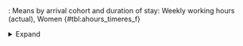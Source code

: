 <div class="tabledetails">

|     |
| --- |
: Means by arrival cohort and duration of stay: Weekly working hours (actual), Women {#tbl:ahours_timeres_f}

<details>
<summary>
Expand
</summary>
<div class="tabwrap">
<table class="scientific medleftstub">
<tr> <td style='text-align: left'></td><td colspan=7 style='text-align:center'><strong>Arrival cohort</strong></td></tr>
<tr> <td style='text-align: left'></td> <td style='text-align: right'><strong>German</strong></td> <td style='text-align: right'><strong>1964-73</strong></td> <td style='text-align: right'><strong>1974-83</strong></td> <td style='text-align: right'><strong>1984-93</strong></td> <td style='text-align: right'><strong>1994-03</strong></td> <td style='text-align: right'><strong>2004-10</strong></td> <td style='text-align: right'><strong>Total</strong></td></tr>
<tr> <td style='text-align: left'></td> <td style='text-align: right'>Mean</td> <td style='text-align: right'>Mean</td> <td style='text-align: right'>Mean</td> <td style='text-align: right'>Mean</td> <td style='text-align: right'>Mean</td> <td style='text-align: right'>Mean</td> <td style='text-align: right'>Mean</td></tr>
<tr> <td style='text-align: left'>1</td> <td style='text-align: right'>35.14</td> <td style='text-align: right'></td> <td style='text-align: right'></td> <td style='text-align: right'>36.21</td> <td style='text-align: right'>31.67</td> <td style='text-align: right'>32.43</td> <td style='text-align: right'>33.86</td></tr>
<tr> <td style='text-align: left'>2</td> <td style='text-align: right'>32.29</td> <td style='text-align: right'></td> <td style='text-align: right'>34.72</td> <td style='text-align: right'>33.31</td> <td style='text-align: right'>29.82</td> <td style='text-align: right'>30.09</td> <td style='text-align: right'>32.05</td></tr>
<tr> <td style='text-align: left'>3</td> <td style='text-align: right'>28.97</td> <td style='text-align: right'></td> <td style='text-align: right'>37.71</td> <td style='text-align: right'>32.37</td> <td style='text-align: right'>28.33</td> <td style='text-align: right'>27.79</td> <td style='text-align: right'>31.03</td></tr>
<tr> <td style='text-align: left'>4</td> <td style='text-align: right'>28.59</td> <td style='text-align: right'></td> <td style='text-align: right'>35.78</td> <td style='text-align: right'>31.31</td> <td style='text-align: right'>27.09</td> <td style='text-align: right'>27.26</td> <td style='text-align: right'>30.00</td></tr>
<tr> <td style='text-align: left'>5</td> <td style='text-align: right'>27.93</td> <td style='text-align: right'></td> <td style='text-align: right'>36.47</td> <td style='text-align: right'>30.48</td> <td style='text-align: right'>26.81</td> <td style='text-align: right'>27.97</td> <td style='text-align: right'>29.93</td></tr>
<tr> <td style='text-align: left'>6</td> <td style='text-align: right'>28.74</td> <td style='text-align: right'></td> <td style='text-align: right'>34.98</td> <td style='text-align: right'>29.31</td> <td style='text-align: right'>27.03</td> <td style='text-align: right'></td> <td style='text-align: right'>30.02</td></tr>
<tr> <td style='text-align: left'>7</td> <td style='text-align: right'>28.28</td> <td style='text-align: right'></td> <td style='text-align: right'>36.19</td> <td style='text-align: right'>29.53</td> <td style='text-align: right'>25.84</td> <td style='text-align: right'></td> <td style='text-align: right'>29.96</td></tr>
<tr> <td style='text-align: left'>8</td> <td style='text-align: right'>27.91</td> <td style='text-align: right'></td> <td style='text-align: right'>35.46</td> <td style='text-align: right'>28.42</td> <td style='text-align: right'>26.00</td> <td style='text-align: right'></td> <td style='text-align: right'>29.45</td></tr>
<tr> <td style='text-align: left'>9</td> <td style='text-align: right'>28.20</td> <td style='text-align: right'></td> <td style='text-align: right'>33.77</td> <td style='text-align: right'>28.81</td> <td style='text-align: right'>26.36</td> <td style='text-align: right'></td> <td style='text-align: right'>29.29</td></tr>
<tr> <td style='text-align: left'>10</td> <td style='text-align: right'>27.66</td> <td style='text-align: right'></td> <td style='text-align: right'>35.00</td> <td style='text-align: right'>29.07</td> <td style='text-align: right'>26.37</td> <td style='text-align: right'></td> <td style='text-align: right'>29.53</td></tr>
<tr> <td style='text-align: left'>11</td> <td style='text-align: right'>27.69</td> <td style='text-align: right'></td> <td style='text-align: right'>34.19</td> <td style='text-align: right'>27.54</td> <td style='text-align: right'>25.79</td> <td style='text-align: right'></td> <td style='text-align: right'>28.80</td></tr>
<tr> <td style='text-align: left'>12</td> <td style='text-align: right'>26.88</td> <td style='text-align: right'>37.53</td> <td style='text-align: right'>33.24</td> <td style='text-align: right'>28.36</td> <td style='text-align: right'>25.85</td> <td style='text-align: right'></td> <td style='text-align: right'>30.37</td></tr>
<tr> <td style='text-align: left'>13</td> <td style='text-align: right'>27.05</td> <td style='text-align: right'>37.26</td> <td style='text-align: right'>33.21</td> <td style='text-align: right'>26.62</td> <td style='text-align: right'></td> <td style='text-align: right'></td> <td style='text-align: right'>31.03</td></tr>
<tr> <td style='text-align: left'>14</td> <td style='text-align: right'>27.59</td> <td style='text-align: right'>37.01</td> <td style='text-align: right'>32.76</td> <td style='text-align: right'>26.69</td> <td style='text-align: right'></td> <td style='text-align: right'></td> <td style='text-align: right'>31.01</td></tr>
<tr> <td style='text-align: left'>15</td> <td style='text-align: right'>27.37</td> <td style='text-align: right'>37.10</td> <td style='text-align: right'>30.62</td> <td style='text-align: right'>27.17</td> <td style='text-align: right'></td> <td style='text-align: right'></td> <td style='text-align: right'>30.56</td></tr>
<tr> <td style='text-align: left'>16</td> <td style='text-align: right'>27.40</td> <td style='text-align: right'>36.19</td> <td style='text-align: right'>31.14</td> <td style='text-align: right'>26.06</td> <td style='text-align: right'></td> <td style='text-align: right'></td> <td style='text-align: right'>30.19</td></tr>
<tr> <td style='text-align: left'>17</td> <td style='text-align: right'>27.52</td> <td style='text-align: right'>37.76</td> <td style='text-align: right'>31.12</td> <td style='text-align: right'>26.18</td> <td style='text-align: right'></td> <td style='text-align: right'></td> <td style='text-align: right'>30.65</td></tr>
<tr> <td style='text-align: left'>18</td> <td style='text-align: right'>27.95</td> <td style='text-align: right'>37.05</td> <td style='text-align: right'>30.27</td> <td style='text-align: right'>26.42</td> <td style='text-align: right'></td> <td style='text-align: right'></td> <td style='text-align: right'>30.43</td></tr>
<tr> <td style='text-align: left'>19</td> <td style='text-align: right'>27.72</td> <td style='text-align: right'>36.14</td> <td style='text-align: right'>30.74</td> <td style='text-align: right'>26.61</td> <td style='text-align: right'></td> <td style='text-align: right'></td> <td style='text-align: right'>30.30</td></tr>
<tr> <td style='text-align: left'>20</td> <td style='text-align: right'>28.34</td> <td style='text-align: right'>34.70</td> <td style='text-align: right'>30.56</td> <td style='text-align: right'>26.37</td> <td style='text-align: right'></td> <td style='text-align: right'></td> <td style='text-align: right'>29.99</td></tr>
<tr> <td style='text-align: left'>21</td> <td style='text-align: right'>28.35</td> <td style='text-align: right'>36.11</td> <td style='text-align: right'>30.13</td> <td style='text-align: right'>26.13</td> <td style='text-align: right'></td> <td style='text-align: right'></td> <td style='text-align: right'>30.18</td></tr>
<tr> <td style='text-align: left'>22</td> <td style='text-align: right'>28.78</td> <td style='text-align: right'>34.99</td> <td style='text-align: right'>30.39</td> <td style='text-align: right'>26.77</td> <td style='text-align: right'></td> <td style='text-align: right'></td> <td style='text-align: right'>30.23</td></tr>
<tr> <td style='text-align: left'>23</td> <td style='text-align: right'>28.78</td> <td style='text-align: right'>34.51</td> <td style='text-align: right'>30.00</td> <td style='text-align: right'></td> <td style='text-align: right'></td> <td style='text-align: right'></td> <td style='text-align: right'>31.10</td></tr>
<tr> <td style='text-align: left'>24</td> <td style='text-align: right'>29.40</td> <td style='text-align: right'>34.35</td> <td style='text-align: right'>29.36</td> <td style='text-align: right'></td> <td style='text-align: right'></td> <td style='text-align: right'></td> <td style='text-align: right'>31.04</td></tr>
<tr> <td style='text-align: left'>25</td> <td style='text-align: right'>29.07</td> <td style='text-align: right'>33.57</td> <td style='text-align: right'>29.70</td> <td style='text-align: right'></td> <td style='text-align: right'></td> <td style='text-align: right'></td> <td style='text-align: right'>30.78</td></tr>
<tr> <td style='text-align: left'>26</td> <td style='text-align: right'>29.84</td> <td style='text-align: right'>32.10</td> <td style='text-align: right'>29.77</td> <td style='text-align: right'></td> <td style='text-align: right'></td> <td style='text-align: right'></td> <td style='text-align: right'>30.57</td></tr>
<tr> <td style='text-align: left'>27</td> <td style='text-align: right'>30.34</td> <td style='text-align: right'>33.11</td> <td style='text-align: right'>28.88</td> <td style='text-align: right'></td> <td style='text-align: right'></td> <td style='text-align: right'></td> <td style='text-align: right'>30.78</td></tr>
<tr> <td style='text-align: left'>28</td> <td style='text-align: right'>29.73</td> <td style='text-align: right'>33.13</td> <td style='text-align: right'>27.77</td> <td style='text-align: right'></td> <td style='text-align: right'></td> <td style='text-align: right'></td> <td style='text-align: right'>30.21</td></tr>
<tr> <td style='text-align: left'>29</td> <td style='text-align: right'>30.30</td> <td style='text-align: right'>32.44</td> <td style='text-align: right'>29.47</td> <td style='text-align: right'></td> <td style='text-align: right'></td> <td style='text-align: right'></td> <td style='text-align: right'>30.74</td></tr>
<tr> <td style='text-align: left'>30</td> <td style='text-align: right'>29.65</td> <td style='text-align: right'>32.27</td> <td style='text-align: right'>29.02</td> <td style='text-align: right'></td> <td style='text-align: right'></td> <td style='text-align: right'></td> <td style='text-align: right'>30.31</td></tr>
<tr> <td style='text-align: left'>Total</td> <td style='text-align: right'>28.78</td> <td style='text-align: right'>35.12</td> <td style='text-align: right'>32.15</td> <td style='text-align: right'>28.62</td> <td style='text-align: right'>27.25</td> <td style='text-align: right'>29.11</td> <td style='text-align: right'>30.47</td></tr>
</table>
</div>
</details>
</div>
